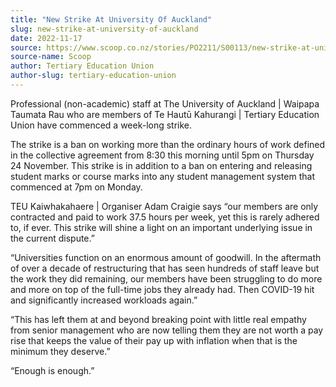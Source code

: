 ```yaml
---
title: "New Strike At University Of Auckland"
slug: new-strike-at-university-of-auckland
date: 2022-11-17
source: https://www.scoop.co.nz/stories/PO2211/S00113/new-strike-at-university-of-auckland.htm
source-name: Scoop
author: Tertiary Education Union
author-slug: tertiary-education-union
---
```


<p>Professional (non-academic) staff at The University of
Auckland | Waipapa Taumata Rau who are members of Te Hautū
Kahurangi | Tertiary Education Union have commenced a
week-long strike.</p>

<p>The strike is a ban on working more
than the ordinary hours of work defined in the collective
agreement from 8:30 this morning until 5pm on Thursday 24
November. This strike is in addition to a ban on entering
and releasing student marks or course marks into any student
management system that commenced at 7pm on Monday.</p>

<p>TEU
Kaiwhakahaere | Organiser Adam Craigie says “our members
are only contracted and paid to work 37.5 hours per week,
yet this is rarely adhered to, if ever. This strike will
shine a light on an important underlying issue in the
current dispute.”</p>

<p>“Universities function on an
enormous amount of goodwill. In the aftermath of over a
decade of restructuring that has seen hundreds of staff
leave but the work they did remaining, our members have been
struggling to do more and more on top of the full-time jobs
they already had. Then COVID-19 hit and significantly
increased workloads again.”</p>

<p>“This has left them at
and beyond breaking point with little real empathy from
senior management who are now telling them they are not
worth a pay rise that keeps the value of their pay up with
inflation when that is the minimum they
deserve.”</p>

<p>“Enough is
enough.”</p>

